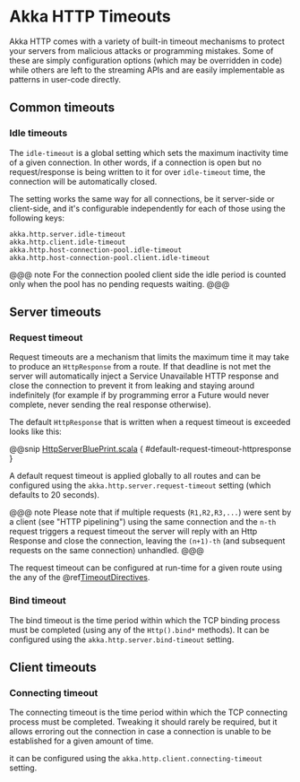 <a id="http-timeouts-scala"></a>
# Akka HTTP Timeouts

Akka HTTP comes with a variety of built-in timeout mechanisms to protect your servers from malicious attacks or
programming mistakes. Some of these are simply configuration options (which may be overridden in code) while others
are left to the streaming APIs and are easily implementable as patterns in user-code directly.

## Common timeouts

<a id="idle-timeouts-scala"></a>
### Idle timeouts

The `idle-timeout` is a global setting which sets the maximum inactivity time of a given connection.
In other words, if a connection is open but no request/response is being written to it for over `idle-timeout` time,
the connection will be automatically closed.

The setting works the same way for all connections, be it server-side or client-side, and it's configurable
independently for each of those using the following keys:

```
akka.http.server.idle-timeout
akka.http.client.idle-timeout
akka.http.host-connection-pool.idle-timeout
akka.http.host-connection-pool.client.idle-timeout
```

@@@ note
For the connection pooled client side the idle period is counted only when the pool has no pending requests waiting.
@@@

## Server timeouts

<a id="request-timeout-scala"></a>
### Request timeout

Request timeouts are a mechanism that limits the maximum time it may take to produce an `HttpResponse` from a route.
If that deadline is not met the server will automatically inject a Service Unavailable HTTP response and close the connection
to prevent it from leaking and staying around indefinitely (for example if by programming error a Future would never complete,
never sending the real response otherwise).

The default `HttpResponse` that is written when a request timeout is exceeded looks like this:

@@snip [HttpServerBluePrint.scala](../../../../../../../akka-http-core/src/main/scala/akka/http/impl/engine/server/HttpServerBluePrint.scala) { #default-request-timeout-httpresponse }

A default request timeout is applied globally to all routes and can be configured using the
`akka.http.server.request-timeout` setting (which defaults to 20 seconds).

@@@ note
Please note that if multiple requests (`R1,R2,R3,...`) were sent by a client (see "HTTP pipelining")
using the same connection and the `n-th` request triggers a request timeout the server will reply with an Http Response
and close the connection, leaving the `(n+1)-th` (and subsequent requests on the same connection) unhandled.
@@@

The request timeout can be configured at run-time for a given route using the any of the @ref[TimeoutDirectives](../routing-dsl/directives/timeout-directives/index.md#timeoutdirectives).

### Bind timeout

The bind timeout is the time period within which the TCP binding process must be completed (using any of the `Http().bind*` methods).
It can be configured using the `akka.http.server.bind-timeout` setting.

## Client timeouts

### Connecting timeout

The connecting timeout is the time period within which the TCP connecting process must be completed.
Tweaking it should rarely be required, but it allows erroring out the connection in case a connection
is unable to be established for a given amount of time.

it can be configured using the `akka.http.client.connecting-timeout` setting.
